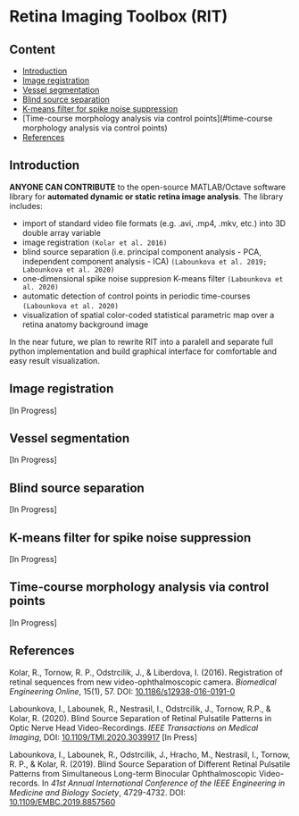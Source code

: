 # Retina Imaging Toolbox (RIT)

## Content

-   [Introduction](#introduction)
-   [Image registration](#image-registration)
-   [Vessel segmentation](#vessel-segmentation)
-   [Blind source separation](#blind-source-separation)
-   [K-means filter for spike noise suppression](#k-means-filter-for-spike-noise-suppression)
-   [Time-course morphology analysis via control points](#time-course morphology analysis via control points)
-   [References](#references)

## Introduction

**ANYONE CAN CONTRIBUTE** to the open-source MATLAB/Octave software library for **automated dynamic or static retina image analysis**. The library includes:
- import of standard video file formats (e.g. .avi, .mp4, .mkv, etc.) into 3D double array variable 
- image registration `(Kolar et al. 2016)`
- blind source separation (i.e. principal component analysis - PCA, independent component analysis - ICA) `(Labounkova et al. 2019; Labounkova et al. 2020)`
- one-dimensional spike noise suppresion K-means filter `(Labounkova et al. 2020)`
- automatic detection of control points in periodic time-courses `(Labounkova et al. 2020)`
- visualization of spatial color-coded statistical parametric map over a retina anatomy background image

In the near future, we plan to rewrite RIT into a paralell and separate full python implementation and build graphical interface for comfortable and easy result visualization.


## Image registration

[In Progress]

## Vessel segmentation

[In Progress]

## Blind source separation

[In Progress]

## K-means filter for spike noise suppression

[In Progress]

## Time-course morphology analysis via control points

[In Progress]

## References
Kolar, R., Tornow, R. P., Odstrcilik, J., & Liberdova, I. (2016). Registration of retinal sequences from new video-ophthalmoscopic camera. *Biomedical Engineering Online*, 15(1), 57. DOI: [10.1186/s12938-016-0191-0](https://biomedical-engineering-online.biomedcentral.com/articles/10.1186/s12938-016-0191-0)

Labounkova, I., Labounek, R., Nestrasil, I., Odstrcilik, J., Tornow, R.P., & Kolar, R. (2020). Blind Source Separation of Retinal Pulsatile Patterns in Optic Nerve Head Video-Recordings. *IEEE Transactions on Medical Imaging*, DOI: [10.1109/TMI.2020.3039917](https://ieeexplore.ieee.org/document/9269462) [In Press]

Labounkova, I., Labounek, R., Odstrcilik, J., Hracho, M., Nestrasil, I., Tornow, R. P., & Kolar, R. (2019). Blind Source Separation of Different Retinal Pulsatile Patterns from Simultaneous Long-term Binocular Ophthalmoscopic Video-records. In *41st Annual International Conference of the IEEE Engineering in Medicine and Biology Society*, 4729-4732. DOI: [10.1109/EMBC.2019.8857560](https://ieeexplore.ieee.org/document/8857560)


